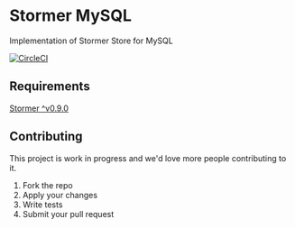 # Stormer MySQL
Implementation of Stormer Store for MySQL

[![CircleCI](https://circleci.com/gh/Avocarrot/stormer-mysql/tree/master.svg?style=shield&circle-token=58155d22b1cfff8895ed7d53417c7f63ea3f6170)](https://circleci.com/gh/Avocarrot/stormer-mysql/tree/master)

## Requirements

[Stormer ^v0.9.0 ](https://github.com/Avocarrot/stormer/tree/v0.9.0)


## Contributing

This project is work in progress and we'd love more people contributing to it. 

1. Fork the repo
2. Apply your changes
3. Write tests
4. Submit your pull request
